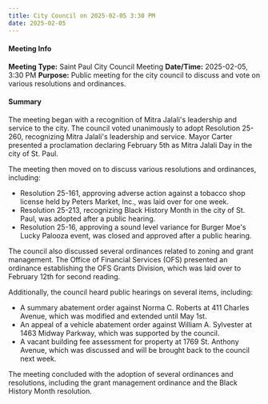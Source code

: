 ```yaml
---
title: City Council on 2025-02-05 3:30 PM
date: 2025-02-05
---
```

#### Meeting Info
**Meeting Type:** Saint Paul City Council Meeting
**Date/Time:** 2025-02-05, 3:30 PM
**Purpose:** Public meeting for the city council to discuss and vote on various resolutions and ordinances.

#### Summary
The meeting began with a recognition of Mitra Jalali's leadership and service to the city. The council voted unanimously to adopt Resolution 25-260, recognizing Mitra Jalali's leadership and service. Mayor Carter presented a proclamation declaring February 5th as Mitra Jalali Day in the city of St. Paul.

The meeting then moved on to discuss various resolutions and ordinances, including:

* Resolution 25-161, approving adverse action against a tobacco shop license held by Peters Market, Inc., was laid over for one week.
* Resolution 25-213, recognizing Black History Month in the city of St. Paul, was adopted after a public hearing.
* Resolution 25-16, approving a sound level variance for Burger Moe's Lucky Palooza event, was closed and approved after a public hearing.

The council also discussed several ordinances related to zoning and grant management. The Office of Financial Services (OFS) presented an ordinance establishing the OFS Grants Division, which was laid over to February 12th for second reading.

Additionally, the council heard public hearings on several items, including:

* A summary abatement order against Norma C. Roberts at 411 Charles Avenue, which was modified and extended until May 1st.
* An appeal of a vehicle abatement order against William A. Sylvester at 1463 Midway Parkway, which was supported by the council.
* A vacant building fee assessment for property at 1769 St. Anthony Avenue, which was discussed and will be brought back to the council next week.

The meeting concluded with the adoption of several ordinances and resolutions, including the grant management ordinance and the Black History Month resolution.

